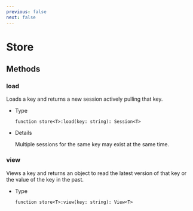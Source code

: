```yaml
---
previous: false
next: false
---
```


# Store

## Methods

### load

Loads a key and returns a new session actively pulling that key.

- Type

    ```luau
    function store<T>:load(key: string): Session<T>
    ```

- Details

    Multiple sessions for the same key may exist at the same time.

### view

Views a key and returns an object to read the latest version of that key or the value of the key in the past.

- Type

    ```luau
    function store<T>:view(key: string): View<T>
    ```
